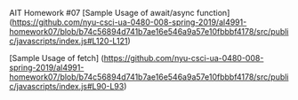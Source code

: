 AIT Homework #07
[Sample Usage of await/async function] (https://github.com/nyu-csci-ua-0480-008-spring-2019/al4991-homework07/blob/b74c56894d741b7ae16e546a9a57e10fbbbf4178/src/public/javascripts/index.js#L120-L121)

[Sample Usage of fetch] (https://github.com/nyu-csci-ua-0480-008-spring-2019/al4991-homework07/blob/b74c56894d741b7ae16e546a9a57e10fbbbf4178/src/public/javascripts/index.js#L90-L93)
